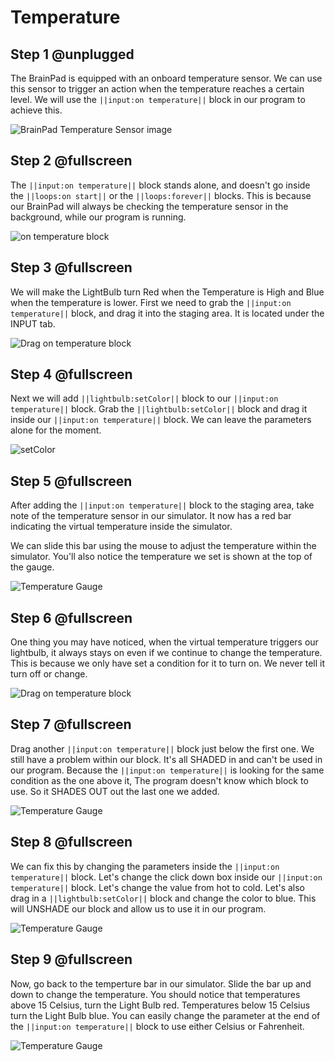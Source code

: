 # Temperature

## Step 1 @unplugged
The BrainPad is equipped with an onboard temperature sensor. We can use this sensor to trigger an action when the temperature reaches a certain level. We will use the ``||input:on temperature||`` block in our program to achieve this.

![BrainPad Temperature Sensor image](/static/images/temperature.jpg)

## Step 2 @fullscreen
The ``||input:on temperature||`` block stands alone, and doesn't go inside the ``||loops:on start||`` or the ``||loops:forever||`` blocks. This is because our BrainPad will always be checking the temperature sensor in the background, while our program is running. 

![on temperature block](/static/images/ontemperature.jpg)

## Step 3 @fullscreen
We will make the LightBulb turn Red when the Temperature is High and Blue when the temperature is lower. First we need to grab the ``||input:on temperature||`` block, and drag it into the staging area. It is located under the INPUT tab. 

![Drag on temperature block](/static/images/onTemperature.gif)


## Step 4 @fullscreen
Next we will add ``||lightbulb:setColor||`` block to our ``||input:on temperature||`` block. Grab the ``||lightbulb:setColor||`` block and drag it inside our ``||input:on temperature||`` block. We can leave the parameters alone for the moment. 

![setColor](/static/images/onTemp_setColor.gif)

## Step 5 @fullscreen
After adding the ``||input:on temperature||`` block to the staging area, take note of the temperature sensor in our simulator. It now has a red bar indicating the virtual temperature inside the simulator. 

We can slide this bar using the mouse to adjust the temperature within the simulator. You'll also notice the temperature we set is shown at the top of the gauge.   

![Temperature Gauge](/static/images/temperature_Gauge.gif)

## Step 6 @fullscreen
One thing you may have noticed, when the virtual temperature triggers our lightbulb, it always stays on even if we continue to change the temperature. This is because we only have set a condition for it to turn on. We never tell it turn off or change.

![Drag on temperature block](/static/images/temp_Light.jpg)

## Step 7 @fullscreen

 Drag another  ``||input:on temperature||`` block just below the first one. We still have a problem within our block. It's all SHADED in and can't be used in our program. Because the ``||input:on temperature||`` is looking for the same condition as the one above it, The program doesn't know which block to use. So it SHADES OUT out the last one we added. 

![Temperature Gauge](/static/images/second_onTemperature.gif)

## Step 8 @fullscreen
 We can fix this by changing the parameters inside the ``||input:on temperature||`` block. Let's change the click down box inside our ``||input:on temperature||`` block. Let's change the value from hot to cold. Let's also drag in a ``||lightbulb:setColor||`` block and change the color to blue. This will UNSHADE our block and allow us to use it in our program. 

![Temperature Gauge](/static/images/change_parameter_onTemperature.gif)

## Step 9 @fullscreen
Now, go back to the temperture bar in our simulator. Slide the bar up and down to change the temperature. You should notice that temperatures above 15 Celsius, turn the Light Bulb red. Temperatures below 15 Celsius turn the Light Bulb blue. You can easily change the parameter at the end of the ``||input:on temperature||`` block to use either Celsius or Fahrenheit. 
 
![Temperature Gauge](/static/images/running_demo.gif)
